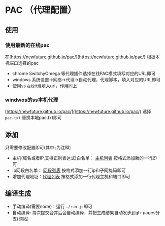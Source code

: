 # PAC （代理配置）

## 使用

### 使用最新的在线pac
在[https://newfuture.github.io/pac/](https://newfuture.github.io/pac/) 根据本机端口选择的pac

* chrome SwitchyOmega 等代理插件选择在线PAC模式填写对应的URL即可
* windows 系统设置->网络->代理->自动代理，代理脚本，填入对应的URL即可
* 使用ss `在线代理`填入url，作用同上

### windwos的ss本机代理

[https://newfuture.github.io/pac/](https://newfuture.github.io/pac/) 选择 `pac.txt` 替换本地pac.txt即可


## 添加

只需要修改配置即可(其中`;`为注释)

* 主机(域名或者IP,支持正则表达式)白名单： [主机列表](nku/host.txt) 按格式添加新的一行即可
* ip网段白名单： [网段列表](nku/net.txt) 按格式添加一行ip和子网掩码即可
* 增加代理地址：[代理列表](nku/proxy.txt) 按格式添加一行代理主机和端口即可

## 编译生成

* 手动编译(需要node)：运行 `./run.js`即可
* 自动编译: 每次提交合并后会自动编译，并把生成结果自动发步到gh-pages分支(网站)

 
